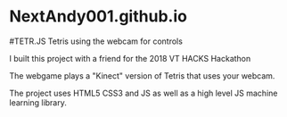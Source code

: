 # NextAndy001.github.io
#TETR.JS
Tetris using the webcam for controls

I built this project with a friend for the 2018 VT HACKS Hackathon

The webgame plays a "Kinect" version of Tetris that uses your webcam.

The project uses HTML5 CSS3 and JS as well as a high level JS machine learning library.
